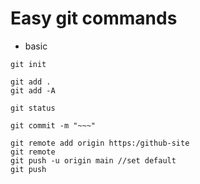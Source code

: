# Easy git commands

* basic
```Shell
git init
```
```
git add .
git add -A
```
```
git status
```
```
git commit -m "~~~"
```
```
git remote add origin https:/github-site
git remote
git push -u origin main //set default
git push
```
